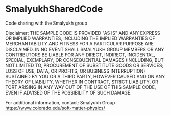 # SmalyukhSharedCode
Code sharing with the Smalyukh group

Disclaimer: THE SAMPLE CODE IS PROVIDED "AS IS" AND ANY 
EXPRESS OR IMPLIED WARRANTIES, INCLUDING THE IMPLIED 
WARRANTIES OF MERCHANTABILITY AND FITNESS FOR A 
PARTICULAR PURPOSE ARE DISCLAIMED. IN NO EVENT SHALL 
SMALYUKH GROUP MEMBERS OR ANY CONTRIBUTORS BE LIABLE FOR 
ANY DIRECT, INDIRECT, INCIDENTAL, SPECIAL, EXEMPLARY, OR 
CONSEQUENTIAL DAMAGES (INCLUDING, BUT NOT LIMITED TO, 
PROCUREMENT OF SUBSTITUTE GOODS OR SERVICES; LOSS OF USE, 
DATA, OR PROFITS; OR BUSINESS INTERRUPTION) SUSTAINED BY 
YOU OR A THIRD PARTY, HOWEVER CAUSED AND ON ANY THEORY OF 
LIABILITY, WHETHER IN CONTRACT, STRICT LIABILITY, OR TORT 
ARISING IN ANY WAY OUT OF THE USE OF THIS SAMPLE CODE, 
EVEN IF ADVISED OF THE POSSIBILITY OF SUCH DAMAGE.

For additional information, contact:
Smalyukh Group
https://www.colorado.edu/soft-matter-physics/


